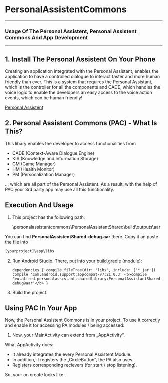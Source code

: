 # PersonalAssistentCommons

---

### Usage Of The Personal Assistent, Personal Assistent Commons And App Development

---

## 1. Install The Personal Assistent On Your Phone

Creating an application integrated with the Personal Assistant, enables the application to have a controlled dialogue to interact faster and more human friendly than ever.
This is a system that requires the Personal Assistant, which is the controller for all the components and CADE, which handles the voice logic to enable the developers an easy access to the voice action events, which can be human friendly!

[Personal Assistent](https://github.com/ALFREDProject/PersonalAssistentApp/)

## 2. Personal Assistent Commons (PAC) - What Is This? 

This libary enables the developer to access functionalities from 

* CADE (Context-Aware Dialogue Engine) 
* KIS (Knowledge and Information Storage) 
* GM (Game Manager) 
* HM (Health Monitor) 
* PM (Personalization Manager) 
 
… which are all part of the Personal Assistent. As a result, with the help of PAC your 3rd party app may use all this functionality.  

## Execution And Usage

1. This project has the following path:

    \personalassistantcommons\PersonalAssistantShared\build\outputs\aar 
    
You can find <b>PersonalAssistentShared-debug.aar</b> there. Copy it an paste the file into 

    [yourproject]\app\libs 

2. Run Android Studio. There, put into your build.gradle (module): 

    `dependencies {
       compile fileTree(dir: 'libs', include: ['*.jar'])
       compile 'com.android.support:appcompat-v7:21.0.3'
       <b>compile 'eu.alfred.personalassistant.sharedlibrary:PersonalAssistantShared-debug@aar'</b>
    }`

3. Build the project. 

## Using PAC In Your App

Now, the Personal Assistent Commons is in your project. To use it correctly and enable it for accessing PA modules / being accessed:

1. Now, your MainActivity can extend from „AppActivity“. 
 
What AppActivity does:  
* It already integrates the every Personal Assistent Module. 
* In addition, it registers the „CircleButton“, the PA also uses. 
* Registers corresponding recievers (for start / stop listening). 

So, your on create looks like: 
 
 

